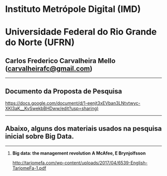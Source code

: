 # Instituto Metrópole Digital (IMD) 
# Universidade Federal do Rio Grande do Norte (UFRN)  
## Carlos Frederico Carvalheira Mello (carvalheirafc@gmail.com)


---
## Documento da Proposta de Pesquisa
<https://docs.google.com/document/d/1-eenjt3xEVban3LNtvtwyc-XKl3aK__KvSwekbBHDww/edit?usp=sharing)>


---
## Abaixo, alguns dos materiais usados na pesquisa inicial sobre Big Data.

---


1. **Big data: the management revolution** 
    **A McAfee, E Brynjolfsson**
    
    <http://tarjomefa.com/wp-content/uploads/2017/04/6539-English-TarjomeFa-1.pdf>
